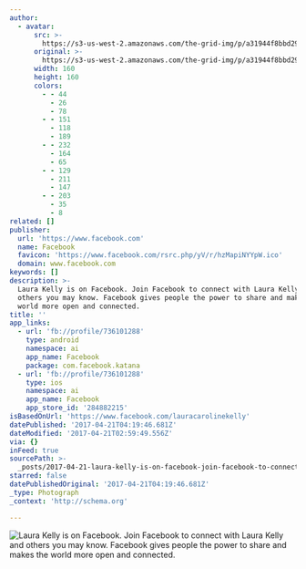 ```yaml
---
author:
  - avatar:
      src: >-
        https://s3-us-west-2.amazonaws.com/the-grid-img/p/a31944f8bbd29135e5ed3876ff54863bee3f3e1c.jpg
      original: >-
        https://s3-us-west-2.amazonaws.com/the-grid-img/p/a31944f8bbd29135e5ed3876ff54863bee3f3e1c.jpg
      width: 160
      height: 160
      colors:
        - - 44
          - 26
          - 78
        - - 151
          - 118
          - 189
        - - 232
          - 164
          - 65
        - - 129
          - 211
          - 147
        - - 203
          - 35
          - 8
related: []
publisher:
  url: 'https://www.facebook.com'
  name: Facebook
  favicon: 'https://www.facebook.com/rsrc.php/yV/r/hzMapiNYYpW.ico'
  domain: www.facebook.com
keywords: []
description: >-
  Laura Kelly is on Facebook. Join Facebook to connect with Laura Kelly and
  others you may know. Facebook gives people the power to share and makes the
  world more open and connected.
title: ''
app_links:
  - url: 'fb://profile/736101288'
    type: android
    namespace: ai
    app_name: Facebook
    package: com.facebook.katana
  - url: 'fb://profile/736101288'
    type: ios
    namespace: ai
    app_name: Facebook
    app_store_id: '284882215'
isBasedOnUrl: 'https://www.facebook.com/lauracarolinekelly'
datePublished: '2017-04-21T04:19:46.681Z'
dateModified: '2017-04-21T02:59:49.556Z'
via: {}
inFeed: true
sourcePath: >-
  _posts/2017-04-21-laura-kelly-is-on-facebook-join-facebook-to-connect-with-la.md
starred: false
datePublishedOriginal: '2017-04-21T04:19:46.681Z'
_type: Photograph
_context: 'http://schema.org'

---
```

![Laura Kelly is on Facebook. Join Facebook to connect with Laura Kelly and others you may know. Facebook gives people the power to share and makes the world more open and connected.](https://scontent-iad3-1.xx.fbcdn.net/v/t1.0-1/p160x160/11225167_10153479638666289_9128440697844199112_n.jpg?oh=489975c8be91596b9cd0a7e8f34478c3&oe=5995C408)